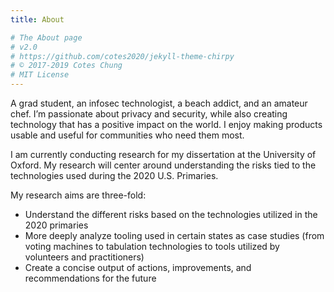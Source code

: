 ```yaml
---
title: About

# The About page
# v2.0
# https://github.com/cotes2020/jekyll-theme-chirpy
# © 2017-2019 Cotes Chung
# MIT License
---
```


 A grad student, an infosec technologist, a beach addict, and an amateur chef. I’m passionate about privacy and security, while also creating technology that has a positive impact on the world. I enjoy making products usable and useful for communities who need them most. 
 
 I am currently conducting research for my dissertation at the University of Oxford. My research will center around understanding the risks tied to the technologies used during the 2020 U.S. Primaries.

My research aims are three-fold:
* Understand the different risks based on the technologies utilized in the 2020 primaries
* More deeply analyze tooling used in certain states as case studies (from voting machines to tabulation technologies to tools utilized by volunteers and practitioners)
* Create a concise output of actions, improvements, and recommendations for the future
